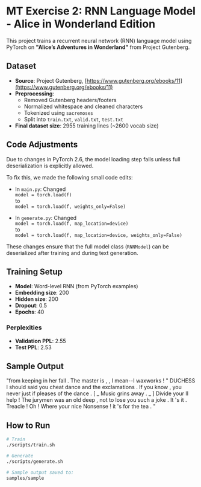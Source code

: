 # MT Exercise 2: RNN Language Model - Alice in Wonderland Edition 

This project trains a recurrent neural network (RNN) language model using PyTorch on **"Alice’s Adventures in Wonderland"** from Project Gutenberg.

## Dataset

- **Source**: Project Gutenberg, [https://www.gutenberg.org/ebooks/11](https://www.gutenberg.org/ebooks/11)
- **Preprocessing**:
  - Removed Gutenberg headers/footers
  - Normalized whitespace and cleaned characters
  - Tokenized using `sacremoses`
  - Split into `train.txt`, `valid.txt`, `test.txt`
- **Final dataset size**: 2955 training lines (~2600 vocab size)

## Code Adjustments

Due to changes in PyTorch 2.6, the model loading step fails unless full deserialization is explicitly allowed.

To fix this, we made the following small code edits:

- In `main.py`:
  Changed  
  `model = torch.load(f)`  
  to  
  `model = torch.load(f, weights_only=False)`

- In `generate.py`:
  Changed  
  `model = torch.load(f, map_location=device)`  
  to  
  `model = torch.load(f, map_location=device, weights_only=False)`

These changes ensure that the full model class (`RNNModel`) can be deserialized after training and during text generation.


## Training Setup

- **Model**: Word-level RNN (from PyTorch examples)
- **Embedding size**: 200
- **Hidden size**: 200
- **Dropout**: 0.5
- **Epochs**: 40

### Perplexities

- **Validation PPL**: 2.55
- **Test PPL**: 2.53

## Sample Output

"from keeping in her fall . <eos> The master is , , I mean--I waxworks ! " <eos> DUCHESS I should said you cheat dance and the exclamations . <eos> If you know , you never just if pleases of the dance . <eos> [ _ Music grins away . _ ] Divide your II help ! <eos> The jurymen was an old deep , not to lose you such a joke . <eos> It 's it . <eos> Treacle ! <eos> Oh ! <eos> Where your nice Nonsense ! <eos> it 's for the tea . <eos>"


## How to Run

```bash
# Train
./scripts/train.sh

# Generate
./scripts/generate.sh

# Sample output saved to:
samples/sample
